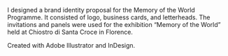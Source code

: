 I designed a brand identity proposal for the Memory of the World Programme. It consisted of logo, business cards, and letterheads. The invitations and panels were used for the exhibition “Memory of the World”  held at Chiostro di Santa Croce in Florence. 

Created with Adobe Illustrator and InDesign.